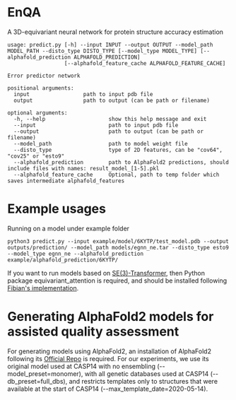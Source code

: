 # EnQA
A 3D-equivariant neural network for protein structure accuracy estimation


```
usage: predict.py [-h] --input INPUT --output OUTPUT --model_path MODEL_PATH --disto_type DISTO_TYPE [--model_type MODEL_TYPE] [--alphafold_prediction ALPHAFOLD_PREDICTION]
                  [--alphafold_feature_cache ALPHAFOLD_FEATURE_CACHE]

Error predictor network

positional arguments:
  input                 path to input pdb file
  output                path to output (can be path or filename)

optional arguments:
  -h, --help                    show this help message and exit
  --input                       path to input pdb file
  --output                      path to output (can be path or filename)
  --model_path                  path to model weight file
  --disto_type                  type of 2D features, can be "cov64", "cov25" or "esto9"
  --alphafold_prediction        path to AlphaFold2 predictions, should include files with names: result_model_[1-5].pkl
  --alphafold_feature_cache     Optional, path to temp folder which saves intermediate alphafold_features
```

# Example usages

Running on a model under example folder
```
python3 predict.py --input example/model/6KYTP/test_model.pdb --output outputs/prediction/ --model_path models/egnn_ne.tar --disto_type esto9 --model_type egnn_ne --alphafold_prediction example/alphafold_prediction/6KYTP/
```

If you want to run models based on [SE(3)-Transformer](https://arxiv.org/abs/2006.10503), then Python package equivariant_attention is required, and should be installed following [Fibian's implementation](https://github.com/FabianFuchsML/se3-transformer-public).

# Generating AlphaFold2 models for assisted quality assessment

For generating models using AlphaFold2, an installation of AlphaFold2 following its [Official Repo](https://github.com/deepmind/alphafold) is required. For our experiments, we use its original model used at CASP14 with no ensembling (--model_preset=monomer), with all genetic databases used at CASP14 (--db_preset=full_dbs), and restricts templates only to structures that were available at the start of CASP14 (--max_template_date=2020-05-14).
